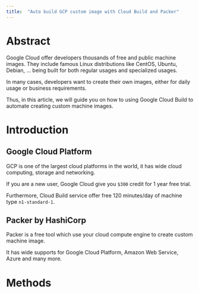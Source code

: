 ```yaml
---
title:  "Auto build GCP custom image with Cloud Build and Packer"
---
```


# Abstract

Google Cloud offer developers thousands of free and public machine images. They include famous Linux distributions like CentOS, Ubuntu, Debian, ... being built for both regular usages and specialized usages.

In many cases, developers want to create their own images, either for daily usage or business requirements.

Thus, in this article, we will guide you on how to using Google Cloud Build to automate creating custom machine images.

# Introduction

## Google Cloud Platform

GCP is one of the largest cloud platforms in the world, it has wide cloud computing, storage and networking.

If you are a new user, Google Cloud give you `$300` credit for 1 year free trial.

Furthermore, Cloud Build service offer free 120 minutes/day of machine type `n1-standard-1`.

## Packer by HashiCorp

Packer is a free tool which use your cloud compute engine to create custom machine image.

It has wide supports for Google Cloud Platform, Amazon Web Service, Azure and many more.

# Methods

